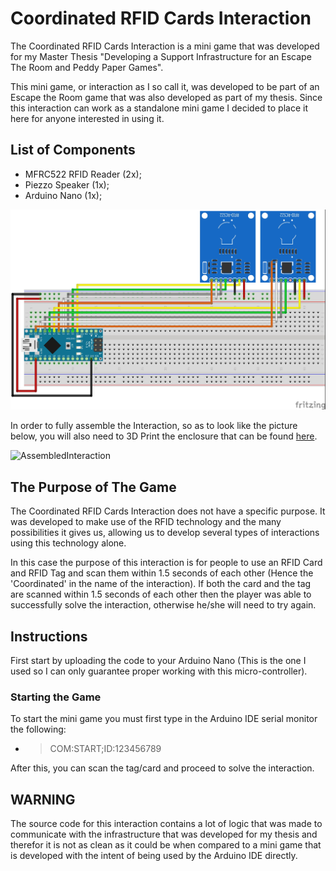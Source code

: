 # Coordinated RFID Cards Interaction

The Coordinated RFID Cards Interaction is a mini game that was developed for my Master Thesis "Developing a Support Infrastructure for an Escape The Room and Peddy Paper Games".

This mini game, or interaction as I so call it, was developed to be part of an Escape the Room game that was also developed as part of my thesis. Since this interaction can work as a standalone mini game I decided to place it here for anyone interested in using it.

## List of Components

- MFRC522 RFID Reader (2x);
- Piezzo Speaker (1x);
- Arduino Nano (1x);

![WiringDiagram](images/CoordinatedRFIDCardsElectricalSchematic_bb.jpg)

In order to fully assemble the Interaction, so as to look like the picture below, you will also need to 3D Print the enclosure that can be found [here](enclosure/).

![AssembledInteraction](images/AssembledInteraction.jpg)

## The Purpose of The Game

The Coordinated RFID Cards Interaction does not have a specific purpose. It was developed to make use of the RFID technology and the many possibilities it gives us, allowing us to develop several types of interactions using this technology alone. 

In this case the purpose of this interaction is for people to use an RFID Card and RFID Tag and scan them within 1.5 seconds of each other (Hence the 'Coordinated' in the name of the interaction). If both the card and the tag are scanned within 1.5 seconds of each other then the player was able to successfully solve the interaction, otherwise he/she will need to try again.

## Instructions

First start by uploading the code to your Arduino Nano (This is the one I used so I can only guarantee proper working with this micro-controller).

### Starting the Game

To start the mini game you must first type in the Arduino IDE serial monitor the following:

- > COM:START;ID:123456789

After this, you can scan the tag/card and proceed to solve the interaction.

## WARNING

The source code for this interaction contains a lot of logic that was made to communicate with the infrastructure that was developed for my thesis and therefor it is not as clean as it could be when compared to a mini game that is developed with the intent of being used by the Arduino IDE directly.
